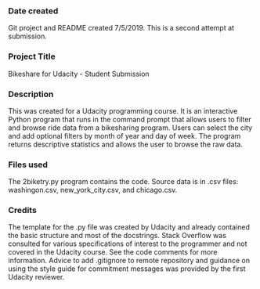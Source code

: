 ### Date created
Git project and README created 7/5/2019.  This is a second attempt at submission.

### Project Title
Bikeshare for Udacity - Student Submission

### Description

This was created for a Udacity programming course.  It is an interactive Python program that runs in the command prompt that allows users to filter and browse ride data from a bikesharing program.  Users can select the city and add optional filters by month of year and day of week. The program returns descriptive statistics and allows the user to browse the raw data.

### Files used
The 2biketry.py program contains the code.
Source data is in .csv files: washingon.csv, new_york_city.csv, and chicago.csv.

### Credits

The template for the .py file was created by Udacity and already contained the basic structure and most of the docstrings.  Stack Overflow was consulted for various specifications of interest to the programmer and not covered in the Udacity course. See the code comments for more information.
Advice to add .gitignore to remote repository and guidance on using the style guide for commitment messages was provided by the first Udacity reviewer.
